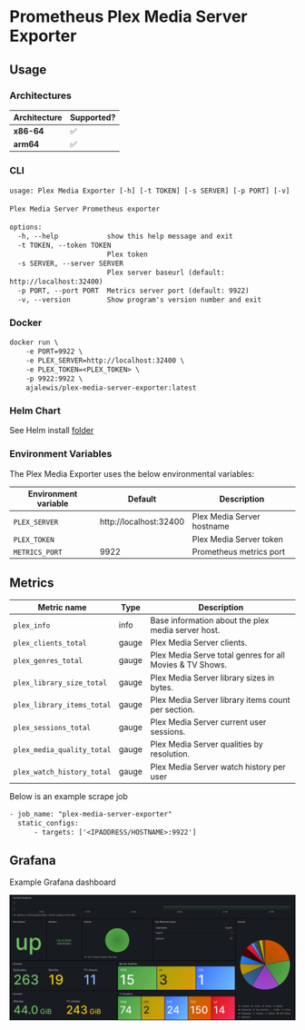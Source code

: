 # Prometheus Plex Media Server Exporter

## Usage

### Architectures

| Architecture   | Supported?       
| -------------  | ------------- 
| **x86-64**     |       ✅      
| **arm64**      |       ✅ 

### CLI

```
usage: Plex Media Exporter [-h] [-t TOKEN] [-s SERVER] [-p PORT] [-v]

Plex Media Server Prometheus exporter

options:
  -h, --help            show this help message and exit
  -t TOKEN, --token TOKEN
                        Plex token
  -s SERVER, --server SERVER
                        Plex server baseurl (default: http://localhost:32400)
  -p PORT, --port PORT  Metrics server port (default: 9922)
  -v, --version         Show program's version number and exit
```

### Docker

```
docker run \
    -e PORT=9922 \
    -e PLEX_SERVER=http://localhost:32400 \
    -e PLEX_TOKEN=<PLEX_TOKEN> \
    -p 9922:9922 \
    ajalewis/plex-media-server-exporter:latest
```

### Helm Chart

See Helm install [folder](https://github.com/ajalewis/plex-media-server-exporter/tree/main/charts/plex-media-server-exporter)

### Environment Variables

The Plex Media Exporter uses the below environmental variables:

| Environment variable       | Default       | Description |
| -------------------------- | ------------- | ----------- |
| `PLEX_SERVER`         |  http://localhost:32400             | Plex Media Server hostname |
| `PLEX_TOKEN`         |              | Plex Media Server token |
| `METRICS_PORT`         |   9922            | Prometheus metrics port |


## Metrics


| Metric name                 | Type     | Description                                                 | 
| ----------------------------| -------- | ----------------------------------------------------------- |
| `plex_info`                 | info   | Base information about the plex media server host.            |
| `plex_clients_total`        | gauge  | Plex Media Server clients.                                    |
| `plex_genres_total`         | gauge  | Plex Media Serve total genres for all Movies & TV Shows.      |
| `plex_library_size_total`   | gauge  | Plex Media Server library sizes in bytes.                     |
| `plex_library_items_total`  | gauge  | Plex Media Server library items count per section.            |
| `plex_sessions_total`       | gauge  | Plex Media Server current user sessions.                      |
| `plex_media_quality_total`  | gauge  | Plex Media Server qualities by resolution.                    |
| `plex_watch_history_total`  | gauge  | Plex Media Server watch history per user                      |

Below is an example scrape job

  ```
  - job_name: "plex-media-server-exporter"
    static_configs:
        - targets: ['<IPADDRESS/HOSTNAME>:9922']
  ```
## Grafana
Example Grafana dashboard

![grafana-example](grafana/grafana-example.png)
